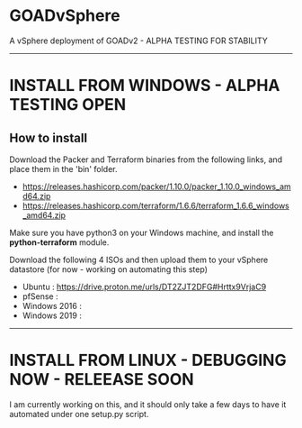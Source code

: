 # GOADvSphere
A vSphere deployment of GOADv2 - ALPHA TESTING FOR STABILITY

---

# INSTALL FROM WINDOWS - ALPHA TESTING OPEN
## How to install
Download the Packer and Terraform binaries from the following links, and place them in the 'bin' folder.

- https://releases.hashicorp.com/packer/1.10.0/packer_1.10.0_windows_amd64.zip
- https://releases.hashicorp.com/terraform/1.6.6/terraform_1.6.6_windows_amd64.zip

Make sure you have python3 on your Windows machine, and install the **python-terraform** module.

Download the following 4 ISOs and then upload them to your vSphere datastore (for now - working on automating this step)

- Ubuntu : https://drive.proton.me/urls/DT2ZJT2DFG#Hrttx9VrjaC9
- pfSense :
- Windows 2016 :
- Windows 2019 :


---


# INSTALL FROM LINUX - DEBUGGING NOW - RELEEASE SOON
I am currently working on this, and it should only take a few days to have it automated under one setup.py script.
